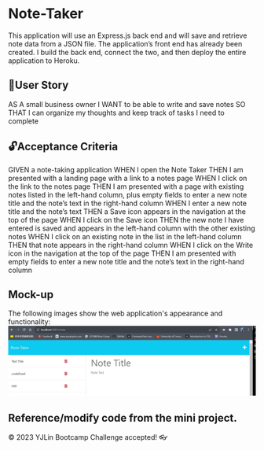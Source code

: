 # Note-Taker
This application will use an Express.js back end and will save and retrieve note data from a JSON file. The application’s front end has already been created. I build the back end, connect the two, and then deploy the entire application to Heroku.

## 🎯User Story

AS A small business owner
I WANT to be able to write and save notes
SO THAT I can organize my thoughts and keep track of tasks I need to complete


## 🔓Acceptance Criteria
GIVEN a note-taking application
WHEN I open the Note Taker
THEN I am presented with a landing page with a link to a notes page
WHEN I click on the link to the notes page
THEN I am presented with a page with existing notes listed in the left-hand column, plus empty fields to enter a new note title and the note’s text in the right-hand column
WHEN I enter a new note title and the note’s text
THEN a Save icon appears in the navigation at the top of the page
WHEN I click on the Save icon
THEN the new note I have entered is saved and appears in the left-hand column with the other existing notes
WHEN I click on an existing note in the list in the left-hand column
THEN that note appears in the right-hand column
WHEN I click on the Write icon in the navigation at the top of the page
THEN I am presented with empty fields to enter a new note title and the note’s text in the right-hand column

## Mock-up
The following images show the web application's appearance and functionality:
![notes](./others/notes.jpg)



Reference/modify code from the mini project.
---
© 2023 YJLin Bootcamp Challenge accepted! 👓

